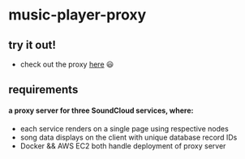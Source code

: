 # music-player-proxy

## try it out!

- check out the proxy [here](http://ec2-54-193-104-28.us-west-1.compute.amazonaws.com) :smiley:

## requirements

#### a proxy server for three SoundCloud services, where:

- each service renders on a single page using respective nodes
- song data displays on the client with unique database record IDs
- Docker && AWS EC2 both handle deployment of proxy server
